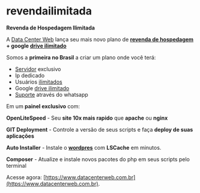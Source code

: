 # revendailimitada
**Revenda de Hospedagem Ilimitada**



A [Data Center Web](https://www.datacenterweb.com.br) lança seu mais novo plano de [**revenda de hospedagem**](https://www.datacenterweb.com.br/revenda-hospedagem.php) **+ google [drive ilimitado](https://www.datacenterweb.com.br/)**

Somos a **primeira no Brasil** a criar um plano onde você terá:

 - [Servidor](https://www.datacenterweb.com.br/servidor-dedicado.php) exclusivo
 - Ip dedicado
 - Usuários [ilimitados](https://www.datacenterweb.com.br/revenda-hospedagem.php)
 - Google [drive ilimitado](https://www.datacenterweb.com.br/revenda-hospedagem.php)
 - [Suporte](https://www.datacenterweb.com.br) através do whatsapp

Em um **painel exclusivo** com:

**OpenLiteSpeed** - Seu **site 10x mais rapido** que **apache** ou **nginx**

**GIT Deployment** - Controle a versão de seus scripts e faça **deploy de suas aplicações**

**Auto Installer** - Instale o **[wordpres](https://www.datacenterweb.com.br/revenda-hospedagem.php)** com **LSCache** em minutos.

**Composer** - Atualize e instale novos pacotes do php em seus scripts pelo terminal 

Acesse agora: [https://www.datacenterweb.com.br](https://www.datacenterweb.com.br).
